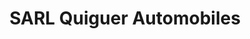 ---
title: "SARL Quiguer Automobiles"
url: /landevant/sarl-quiguer-automobiles/
shop: Autowerkstatt
---